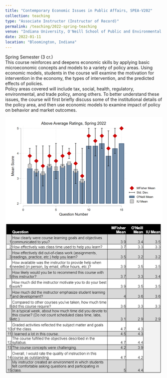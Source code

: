 ```yaml
---
title: "Contemporary Economic Issues in Public Affairs, SPEA-V202"
collection: teaching
type: "Associate Instructor (Instructor of Record)"
permalink: /teaching/2022-spring-teaching
venue: "Indiana University, O'Neill School of Public and Environmental Affairs"
date: 2022-01-11
location: "Bloomington, Indiana"
---
```


Spring Semester (3 cr.)  
This course reinforces and deepens economic skills by applying basic microeconomic concepts
and models to a variety of policy areas. Using economic models, students in the course will
examine the motivation for intervention in the economy, the types of intervention, and the
predicted effects of policies.  
Policy areas covered will include tax, social, health, regulatory, environmental, and trade policy,
among others. To better understand these issues, the course will first briefly discuss some of
the institutional details of the policy area, and then use economic models to examine impact of
policy on behavior and market outcomes.

![Spring 2022 Evals Chart](/images/spring2022.png)
![Spring 2022 Evals Table](/images/Sp2022.png)
